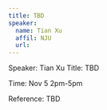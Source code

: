 ```yaml
---
title: TBD
speaker:
  name: Tian Xu
  affil: NJU
  url: 
--- 
```


Speaker: Tian Xu
Title: TBD

Time: Nov 5 2pm-5pm

Reference:
TBD